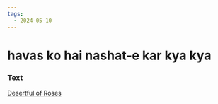```yaml
---
tags:
  - 2024-05-10
---
```

# havas ko hai nashat-e kar kya kya

### Text
[Desertful of Roses](https://franpritchett.com/00ghalib/021/index_021.html)

